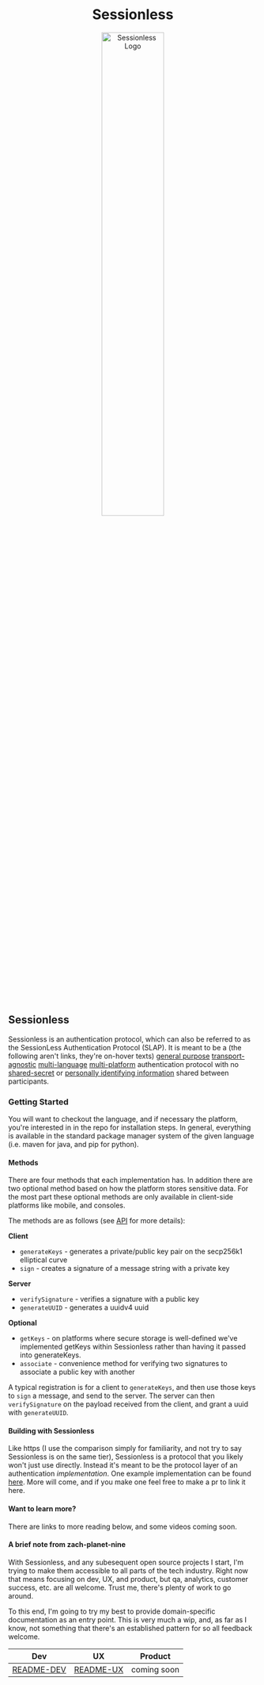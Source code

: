 <div align="center">
    <h1> Sessionless </h1>
    <a href="https://sessionless.org/" aria-label="Visit Sessionless Dot Org">
        <img src="assets/sessionless.svg" alt="Sessionless Logo" width="50%" height="50%"></img>
    </a>
</div>

## Sessionless

Sessionless is an authentication protocol, which can also be referred to as the SessionLess Authentication Protocol (SLAP).
It is meant to be a (the following aren't links, they're on-hover texts) [general purpose][ht1] [transport-agnostic][ht2] [multi-language][ht3] [multi-platform][ht4] authentication protocol with no [shared-secret][ht5] or [personally identifying information][ht6] shared between participants. 

### Getting Started

You will want to checkout the language, and if necessary the platform, you're interested in in the repo for installation steps.
In general, everything is available in the standard package manager system of the given language (i.e. maven for java, and pip for python).

#### Methods

There are four methods that each implementation has.
In addition there are two optional method based on how the platform stores sensitive data.
For the most part these optional methods are only available in client-side platforms like mobile, and consoles.

The methods are as follows (see [API] for more details):

**Client**

* `generateKeys` - generates a private/public key pair on the secp256k1 elliptical curve
* `sign` - creates a signature of a message string with a private key

**Server**

* `verifySignature` - verifies a signature with a public key
* `generateUUID` - generates a uuidv4 uuid

**Optional**

* `getKeys` - on platforms where secure storage is well-defined we've implemented getKeys within Sessionless rather than having it passed into generateKeys.
* `associate` - convenience method for verifying two signatures to associate a public key with another

A typical registration is for a client to `generateKeys`, and then use those keys to `sign` a message, and send to the server.
The server can then `verifySignature` on the payload received from the client, and grant a uuid with `generateUUID`.

#### Building with Sessionless

Like https (I use the comparison simply for familiarity, and not try to say Sessionless is on the same tier), Sessionless is a protocol that you likely won't just use directly.
Instead it's meant to be the protocol layer of an authentication _implementation_.
One example implementation can be found [here].
More will come, and if you make one feel free to make a pr to link it here.

#### Want to learn more?

There are links to more reading below, and some videos coming soon.

#### A brief note from zach-planet-nine

With Sessionless, and any subesequent open source projects I start, I'm trying to make them accessible to all parts of the tech industry. 
Right now that means focusing on dev, UX, and product, but qa, analytics, customer success, etc. are all welcome.
Trust me, there's plenty of work to go around.

To this end, I'm going to try my best to provide domain-specific documentation as an entry point. 
This is very much a wip, and, as far as I know, not something that there's an established pattern for so all feedback welcome.

| Dev          | UX          | Product     |
|--------------|-------------|-------------|
| [README-DEV] | [README-UX] | coming soon |

[README-DEV]: ./README-DEV.md
[README-UX]: ./README-UX.md
[API]: ./README-DEV.md#api
[here]: https://www.github.com/planet-nine-app/continuebee
[ht1]: ## "Many auth protocols are client-server, where the client supplies some secret information to authenticate requests.
But there are other authentication needs, such as between processes on one machine, or server-server relationships. 
Sessionless works for all of these."
[ht2]: ## "Many auth protocols rely on https for encryption of tokens and jwts.
Sessionless sends no sensitive data so it can be used through unencrypted transports like BLE, NFC, straight TCP, etc."
[ht3]: ## "Long ago when I talked through this idea with a cryptography expert, he said the biggest barrier to adoption was consistent language support for a given cryptographic approach. 
Luckily bitcoin and ethereum have led to widespread implementation of the secp256k1 elliptical curve. 
If your language of choice isn't here yet, and you can track down secp256k1 in that language, let us know and we'll add it (or feel free to add it yourself!)"
[ht4]: ## "Randomness and storage are the two things to figure out with cryptographic stuff, and those are largely platform dependent. 
So we have typically made one implementation which works for servers in a language, and then other implementations which work for the clients."
[ht5]: ## "A shared secret is anything that is known between a client and a server that, along with an identifier, is used to authenticate a user.
The two most common shared secrets are passwords and sessions"
[ht6]: ## "That's right. Not even email."
